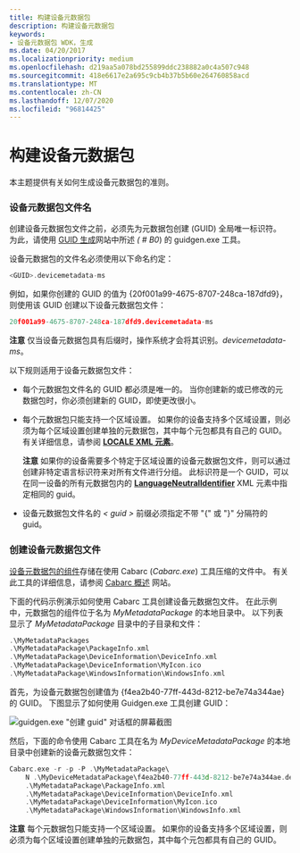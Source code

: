 ```yaml
---
title: 构建设备元数据包
description: 构建设备元数据包
keywords:
- 设备元数据包 WDK，生成
ms.date: 04/20/2017
ms.localizationpriority: medium
ms.openlocfilehash: d219aa5a078bd255899ddc238882a0c4a507c948
ms.sourcegitcommit: 418e6617e2a695c9cb4b37b5b60e264760858acd
ms.translationtype: MT
ms.contentlocale: zh-CN
ms.lasthandoff: 12/07/2020
ms.locfileid: "96814425"
---
```

# <a name="building-device-metadata-packages"></a>构建设备元数据包


本主题提供有关如何生成设备元数据包的准则。

### <a name="device-metadata-package-file-names"></a><a href="" id="device-metadata-package-file-names"></a> 设备元数据包文件名

创建设备元数据包文件之前，必须先为元数据包创建 (GUID) 全局唯一标识符。 为此，请使用 [GUID 生成](/previous-versions/aa475087(v=msdn.10))网站中所述 *( # B0*) 的 guidgen.exe 工具。

设备元数据包的文件名必须使用以下命名约定：

```cpp
<GUID>.devicemetadata-ms
```

例如，如果你创建的 GUID 的值为 {20f001a99-4675-8707-248ca-187dfd9}，则使用该 GUID 创建以下设备元数据包文件：

```cpp
20f001a99-4675-8707-248ca-187dfd9.devicemetadata-ms
```

**注意**  仅当设备元数据包具有后缀时，操作系统才会将其识别。*devicemetadata-ms*。

 

以下规则适用于设备元数据包文件：

-   每个元数据包文件名的 GUID 都必须是唯一的。 当你创建新的或已修改的元数据包时，你必须创建新的 GUID，即使更改很小。

-   每个元数据包只能支持一个区域设置。 如果你的设备支持多个区域设置，则必须为每个区域设置创建单独的元数据包，其中每个元包都具有自己的 GUID。 有关详细信息，请参阅 [**LOCALE XML 元素**](/previous-versions/windows/hardware/metadata/ff548647(v=vs.85))。

    **注意**  如果你的设备需要多个特定于区域设置的设备元数据包文件，则可以通过创建非特定语言标识符来对所有文件进行分组。 此标识符是一个 GUID，可以在同一设备的所有元数据包内的 [**LanguageNeutralIdentifier**](/previous-versions/windows/hardware/metadata/ff548617(v=vs.85)) XML 元素中指定相同的 guid。

     

-   设备元数据包文件名的 *&lt; guid &gt;* 前缀必须指定不带 "{" 或 "}" 分隔符的 guid。

### <a name="creating-a-device-metadata-package-file"></a>创建设备元数据包文件

[设备元数据包的组件](device-metadata-package-components.md)存储在使用 Cabarc (*Cabarc.exe*) 工具压缩的文件中。 有关此工具的详细信息，请参阅 [Cabarc 概述](/previous-versions/windows/it-pro/windows-server-2003/cc781787(v=ws.10)) 网站。

下面的代码示例演示如何使用 Cabarc 工具创建设备元数据包文件。 在此示例中，元数据包的组件位于名为 *MyMetadataPackage* 的本地目录中。 以下列表显示了 *MyMetadataPackage* 目录中的子目录和文件：

```cpp
.\MyMetadataPackages
.\MyMetadataPackage\PackageInfo.xml
.\MyMetadataPackage\DeviceInformation\DeviceInfo.xml
.\MyMetadataPackage\DeviceInformation\MyIcon.ico
.\MyMetadataPackage\WindowsInformation\WindowsInfo.xml
```

首先，为设备元数据包创建值为 {f4ea2b40-77ff-443d-8212-be7e74a344ae} 的 GUID。 下图显示了如何使用 Guidgen.exe 工具创建 GUID：

![guidgen.exe "创建 guid" 对话框的屏幕截图](images/dmrc.png)

然后，下面的命令使用 Cabarc 工具在名为 *MyDeviceMetadataPackage* 的本地目录中创建新的设备元数据包文件：

```cpp
Cabarc.exe -r -p -P .\MyMetadataPackage\ 
    N .\MyDeviceMetadataPackage\f4ea2b40-77ff-443d-8212-be7e74a344ae.devicemetadata-ms 
    .\MyMetadataPackage\PackageInfo.xml 
    .\MyMetadataPackage\DeviceInformation\DeviceInfo.xml 
    .\MyMetadataPackage\DeviceInformation\MyIcon.ico 
    .\MyMetadataPackage\WindowsInformation\WindowsInfo.xml
```

**注意**  每个元数据包只能支持一个区域设置。 如果你的设备支持多个区域设置，则必须为每个区域设置创建单独的元数据包，其中每个元包都具有自己的 GUID。

 

